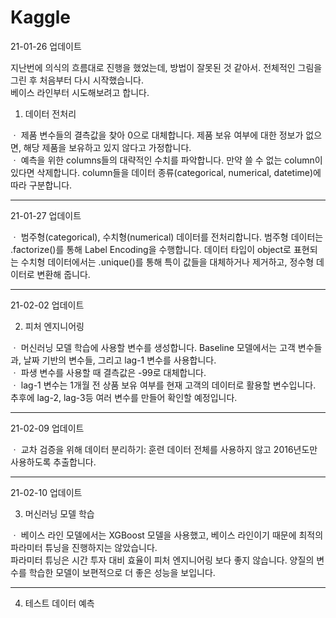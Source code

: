 # Kaggle

21-01-26 업데이트

지난번에 의식의 흐름대로 진행을 했었는데, 방법이 잘못된 것 같아서. 전체적인 그림을 그린 후 처음부터 다시 시작했습니다.  
베이스 라인부터 시도해보려고 합니다.

1. 데이터 전처리

ㆍ 제품 변수들의 결측값을 찾아 0으로 대체합니다. 제품 보유 여부에 대한 정보가 없으면, 해당 제품을 보유하고 있지 않다고 가정합니다.  
ㆍ 예측을 위한 columns들의 대략적인 수치를 파악합니다. 만약 쓸 수 없는 column이 있다면 삭제합니다. column들을 데이터 종류(categorical, numerical, datetime)에 따라 구분합니다.  

-------------------------------------------------------------------------------------------------------------------------------  
 
21-01-27 업데이트

ㆍ 범주형(categorical), 수치형(numerical) 데이터를 전처리합니다. 범주형 데이터는 .factorize()를 통해 Label Encoding을 수행합니다. 데이터 타입이 object로 표현되는 수치형 데이터에서는 .unique()를 통해 특이 값들을 대체하거나 제거하고, 정수형 데이터로 변환해 줍니다.

-------------------------------------------------------------------------------------------------------------------------------  

21-02-02 업데이트

2. 피처 엔지니어링

ㆍ 머신러닝 모델 학습에 사용할 변수를 생성합니다. Baseline 모델에서는 고객 변수들과, 날짜 기반의 변수들, 그리고 lag-1 변수를 사용합니다.  
ㆍ 파생 변수를 사용할 때 결측값은 -99로 대체합니다.  
ㆍ lag-1 변수는 1개월 전 상품 보유 여부를 현재 고객의 데이터로 활용할 변수입니다. 추후에 lag-2, lag-3등 여러 변수를 만들어 확인할 예정입니다.  

-------------------------------------------------------------------------------------------------------------------------------  

21-02-09 업데이트

ㆍ 교차 검증을 위해 데이터 분리하기: 훈련 데이터 전체를 사용하지 않고 2016년도만 사용하도록 추출합니다.

-------------------------------------------------------------------------------------------------------------------------------  
21-02-10 업데이트

3. 머신러닝 모델 학습

ㆍ 베이스 라인 모델에서는 XGBoost 모델을 사용했고, 베이스 라인이기 때문에 최적의 파라미터 튜닝을 진행하지는 않았습니다.  
파라미터 튜닝은 시간 투자 대비 효율이 피처 엔지니어링 보다 좋지 않습니다. 양질의 변수를 학습한 모델이 보편적으로 더 좋은 성능을 보입니다.

-------------------------------------------------------------------------------------------------------------------------------  
4. 테스트 데이터 예측



